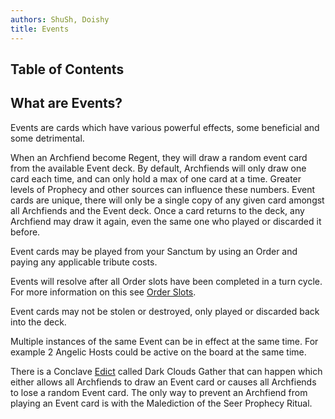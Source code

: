 ```yaml
---
authors: ShuSh, Doishy
title: Events
---
```


## Table of Contents

## What are Events?

Events are cards which have various powerful effects, some beneficial and some 
detrimental. 

When an Archfiend become Regent, they will draw a random event card
from the available Event deck. By default, Archfiends will only draw one card 
each time, and can only hold a max of one card at a time. Greater levels of 
Prophecy and other sources can influence these numbers. Event cards are unique, 
there will only be a single copy of any given card amongst all Archfiends and 
the Event deck. Once a card returns to the deck, any Archfiend may draw it 
again, even the same one who played or discarded it before.

Event cards may be played from your Sanctum by using an Order and paying any 
applicable tribute costs. 

Events will resolve after all Order slots have been completed in a turn cycle.
For more information on this see [Order Slots]().

Event cards may not be stolen or destroyed, only played or discarded back into 
the deck. 

Multiple instances of the same Event can be in effect at the same time. For
example 2 Angelic Hosts could be active on the board at the same time.

There is a Conclave [Edict]() called Dark Clouds Gather that can happen which
either allows all Archfiends to draw an Event card or causes all Archfiends to
lose a random Event card. The only way to prevent an Archfiend from playing 
an Event card is with the Malediction of the Seer Prophecy Ritual.
